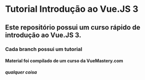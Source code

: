 # Tutorial Introdução ao Vue.JS 3
## Este repositório possui um curso rápido de introdução ao Vue.JS 3.
### Cada branch possui um tutorial
#### Material foi compilado de um curso da VueMastery.com

##### qualquer coisa

